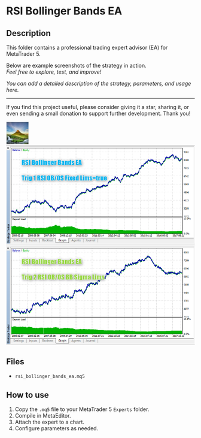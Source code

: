 # RSI Bollinger Bands EA

## Description
This folder contains a professional trading expert advisor (EA) for MetaTrader 5.

Below are example screenshots of the strategy in action.  
*Feel free to explore, test, and improve!*

*You can add a detailed description of the strategy, parameters, and usage here.*

---

If you find this project useful, please consider giving it a star, sharing it, or even sending a small donation to support further development. Thank you!

![Screenshot](65feebe0-f145.jpg)
![Screenshot](RSI_Bollinger_Bands_EA_Trig_1.png)
![Screenshot](RSI_Bollinger_Bands_EA_Trig_2.png)

## Files
- `rsi_bollinger_bands_ea.mq5`

## How to use
1. Copy the `.mq5` file to your MetaTrader 5 `Experts` folder.
2. Compile in MetaEditor.
3. Attach the expert to a chart.
4. Configure parameters as needed.
